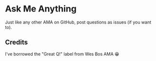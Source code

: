 # Ask Me Anything

Just like any other AMA on GitHub, post questions as issues (if you want to).


## Credits

I've borrowed the "Great Q!" label from Wes Bos AMA 😁
